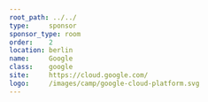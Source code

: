 ```yaml
---
root_path: ../../
type:     sponsor
sponsor_type: room
order:    2
location: berlin
name:     Google
class:    google
site:     https://cloud.google.com/
logo:     /images/camp/google-cloud-platform.svg
---
```

